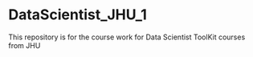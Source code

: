 # DataScientist_JHU_1
This repository is for the course work for Data Scientist ToolKit courses from JHU

